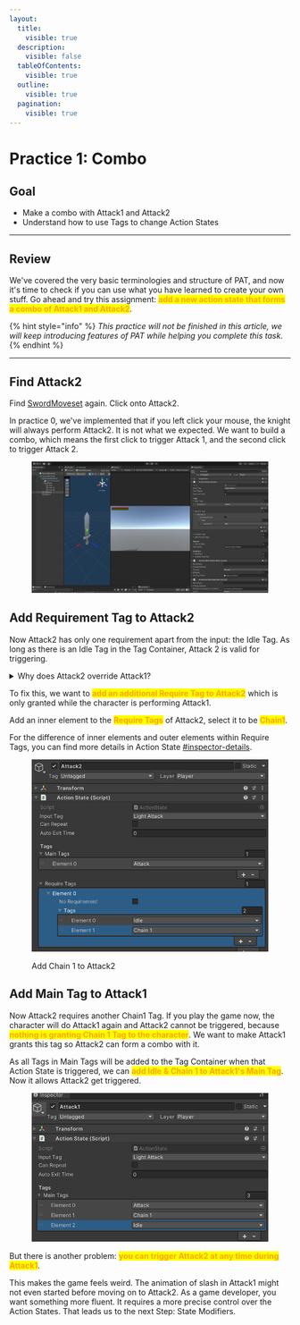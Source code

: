 ```yaml
---
layout:
  title:
    visible: true
  description:
    visible: false
  tableOfContents:
    visible: true
  outline:
    visible: true
  pagination:
    visible: true
---
```


# Practice 1: Combo

## Goal

* Make a combo with Attack1 and Attack2
* Understand how to use Tags to change Action States

***

## Review

We've covered the very basic terminologies and structure of PAT, and now it's time to check if you can use what you have learned to create your own stuff. Go ahead and try this assignment: <mark style="color:orange;">**add a new action state that forms a combo of Attack1 and Attack2**</mark>.&#x20;

{% hint style="info" %}
_This practice will not be finished in this article, we will keep introducing features of PAT while helping you complete this task._
{% endhint %}

***

## Find Attack2

Find [SwordMoveset](step-3-character-action-states.md#find-swordmoveset) again. Click onto Attack2.&#x20;

In practice 0, we've implemented that if you left click your mouse, the knight will always perform Attack2. It is not what we expected. We want to build a combo, which means the first click to trigger Attack 1, and the second click to trigger Attack 2.

<figure><img src="../../.gitbook/assets/image (34).png" alt=""><figcaption></figcaption></figure>

## Add Requirement Tag to Attack2

Now Attack2 has only one requirement apart from the input: the Idle Tag. As long as there is an Idle Tag in the Tag Container, Attack 2 is valid for triggering.&#x20;

<details>

<summary>Why does Attack2 override Attack1?</summary>

In MoveSet, the actions are checked in a fixed order, <mark style="color:orange;">from top to down in Hierarchy</mark>.&#x20;

In this case, Attack 2 compares its Input Tag with tags in Tag Container first, and successfully grabs the Light Attack tag from it. When checking Attack 1, there is no Light Attack tag anymore and it will not be triggered.&#x20;

In short, they have different priority so Attack 2 will always be triggered before Attack 1. By dragging Attack 1 above Attack 2, you can find now it is Attack 1 which is triggered every time.&#x20;

</details>

To fix this, we want to <mark style="color:orange;">**add an additional Require Tag to Attack2**</mark> which is only granted while the character is performing Attack1.&#x20;

Add an inner element to the <mark style="color:orange;">**Require Tags**</mark> of Attack2, select it to be <mark style="color:orange;">**Chain1**</mark>.&#x20;

For the difference of inner elements and outer elements within Require Tags, you can find more details in Action State [#inspector-details](../../documentation/actions/action-state.md#inspector-details "mention").

<figure><img src="../../.gitbook/assets/image (35).png" alt=""><figcaption><p>Add Chain 1 to Attack2</p></figcaption></figure>

## Add Main Tag to Attack1

Now Attack2 requires another Chain1 Tag. If you play the game now, the character will do Attack1 again and Attack2 cannot be triggered, because <mark style="color:orange;">**nothing is granting Chain 1 Tag to the character**</mark>. We want to make Attack1 grants this tag so Attack2 can form a combo with it.

As all Tags in Main Tags will be added to the Tag Container when that Action State is triggered, we can <mark style="color:orange;">**add Idle & Chain 1 to Attack1's Main Tag**</mark>. Now it allows Attack2 get triggered.&#x20;

<figure><img src="../../.gitbook/assets/image (37).png" alt=""><figcaption></figcaption></figure>

But there is another problem: <mark style="color:orange;">**you can trigger Attack2 at any time during Attack1**</mark>.&#x20;

This makes the game feels weird. The animation of slash in Attack1 might not even started before moving on to Attack2. As a game developer, you want something more fluent. It requires a more precise control over the Action States. That leads us to the next Step: State Modifiers.&#x20;

